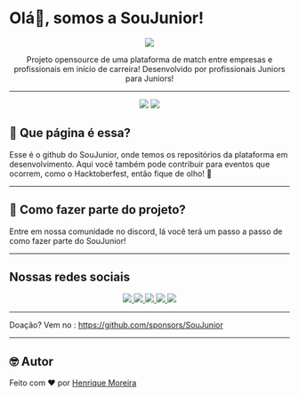 # Olá👋, somos a SouJunior!

<p align="center">
  <img  src="https://user-images.githubusercontent.com/98126579/197552268-8e7a4aea-5790-4cfb-b649-141c08037e32.jpg">
</p>

<p align="center">
Projeto opensource de uma plataforma de match entre empresas e profissionais em início de carreira! Desenvolvido por profissionais Juniors para Juniors!
</p>

---

<p align="center">
  <img  src="https://img.shields.io/github/followers/SouJunior?label=Follow">
  <img  src="https://img.shields.io/github/stars/SouJunior?style=social"> 
</p>

##  🤷 Que página é essa?
Esse é o github do SouJunior, onde temos os repositórios da plataforma em desenvolvimento. Aqui você também pode contribuir para eventos que ocorrem, como o Hacktoberfest, então fique de olho! 👀

---

## 🤔 Como fazer parte do projeto?
Entre em nossa comunidade no discord, lá você terá um passo a passo de como fazer parte do SouJunior!

---

## Nossas redes sociais

<p align="center">
  <a href="https://discord.gg/soujunior-community-759176734460346423">
  <img  src="https://img.shields.io/badge/Discord-%237289DA.svg?style=for-the-badge&logo=discord&logoColor=white">
  </a>
  
  <a href="https://www.linkedin.com/company/soujunior/">
    <img  src="https://img.shields.io/badge/linkedin-%230077B5.svg?style=for-the-badge&logo=linkedin&logoColor=white"> 
  </a>
  
  <a href="https://www.twitch.tv/soujuniortech">
    <img  src="https://img.shields.io/badge/Twitch-%239146FF.svg?style=for-the-badge&logo=Twitch&logoColor=white"> 
  </a>
  
  <a href="https://mobile.twitter.com/SouJunior_Tech">
    <img  src="https://img.shields.io/badge/Twitter-%231DA1F2.svg?style=for-the-badge&logo=Twitter&logoColor=white"> 
  </a>
  
  <a href="https://www.youtube.com/channel/UC3qp3wN75rI8TW7o5eGilYQ">
    <img  src="https://img.shields.io/badge/YouTube-%23FF0000.svg?style=for-the-badge&logo=YouTube&logoColor=white"> 
  </a>
  
</p>

---
Doação? Vem no : https://github.com/sponsors/SouJunior

---

## 🤓 Autor
Feito com ❤️ por
<a href="https://github.com/henriquemoreiraa">
    Henrique Moreira 
</a>




